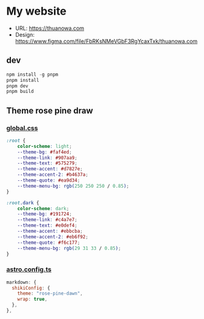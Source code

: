 # My website

- URL: https://thuanowa.com
- Design: https://www.figma.com/file/FbRKsNMeVGbF3RgYcaxTxk/thuanowa.com

## dev

```js
npm install -g pnpm
pnpm install
pnpm dev
pnpm build
```

## Theme rose pine draw

### [global.css](src/styles/global.css)

```css
:root {
	color-scheme: light;
	--theme-bg: #faf4ed;
	--theme-link: #907aa9;
	--theme-text: #575279;
	--theme-accent: #d7827e;
	--theme-accent-2: #b4637a;
	--theme-quote: #ea9d34;
	--theme-menu-bg: rgb(250 250 250 / 0.85);
}

:root.dark {
	color-scheme: dark;
	--theme-bg: #191724;
	--theme-link: #c4a7e7;
	--theme-text: #e0def4;
	--theme-accent: #ebbcba;
	--theme-accent-2: #eb6f92;
	--theme-quote: #f6c177;
	--theme-menu-bg: rgb(29 31 33 / 0.85);
}
```

### [astro.config.ts](./astro.config.ts)

```js
markdown: {
  shikiConfig: {
    theme: "rose-pine-dawn",
    wrap: true,
  },
},
```
